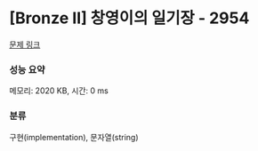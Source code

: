 # [Bronze II] 창영이의 일기장 - 2954 

[문제 링크](https://www.acmicpc.net/problem/2954) 

### 성능 요약

메모리: 2020 KB, 시간: 0 ms

### 분류

구현(implementation), 문자열(string)

